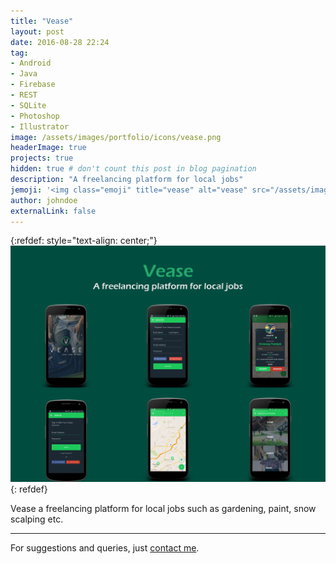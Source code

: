 ```yaml
---
title: "Vease"
layout: post
date: 2016-08-28 22:24
tag: 
- Android
- Java
- Firebase
- REST
- SQLite
- Photoshop
- Illustrator
image: /assets/images/portfolio/icons/vease.png
headerImage: true
projects: true
hidden: true # don't count this post in blog pagination
description: "A freelancing platform for local jobs"
jemoji: '<img class="emoji" title="vease" alt="vease" src="/assets/images/portfolio/icons/vease.png" height="20" width="20" align="absmiddle">'
author: johndoe
externalLink: false
---
```


{:refdef: style="text-align: center;"}
![Screenshot](/assets/images/portfolio/vease.png)
{: refdef}

Vease a freelancing platform for local jobs such as gardening, paint, snow scalping etc.

---

For suggestions and queries, just [contact me](http://linkedin.com/in/xuhaibahmad).